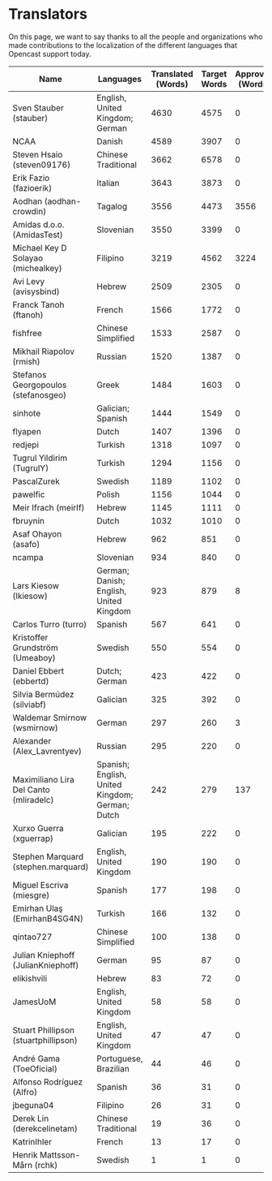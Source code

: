 # Translators

On this page, we want to say thanks to all the people and organizations who made contributions to the localization of
the different languages that Opencast support today.

| Name                                   | Languages                                       | Translated (Words) | Target Words | Approved (Words) | Votes |
| -------------------------------------- | ----------------------------------------------- | ------------------ | ------------ | ---------------- | ----- |
| Sven Stauber (stauber)                 | English, United Kingdom; German                 | 4630               | 4575         | 0                | 0     |
| NCAA                                   | Danish                                          | 4589               | 3907         | 0                | 0     |
| Steven Hsaio (steven09176)             | Chinese Traditional                             | 3662               | 6578         | 0                | 0     |
| Erik Fazio (fazioerik)                 | Italian                                         | 3643               | 3873         | 0                | 0     |
| Aodhan (aodhan-crowdin)                | Tagalog                                         | 3556               | 4473         | 3556             | 0     |
| Amidas d.o.o. (AmidasTest)             | Slovenian                                       | 3550               | 3399         | 0                | 0     |
| Michael Key D Solayao (michealkey)     | Filipino                                        | 3219               | 4562         | 3224             | 0     |
| Avi Levy (avisysbind)                  | Hebrew                                          | 2509               | 2305         | 0                | 1     |
| Franck Tanoh (ftanoh)                  | French                                          | 1566               | 1772         | 0                | 0     |
| fishfree                               | Chinese Simplified                              | 1533               | 2587         | 0                | 0     |
| Mikhail Riapolov (rmish)               | Russian                                         | 1520               | 1387         | 0                | 0     |
| Stefanos Georgopoulos (stefanosgeo)    | Greek                                           | 1484               | 1603         | 0                | 0     |
| sinhote                                | Galician; Spanish                               | 1444               | 1549         | 0                | 8     |
| flyapen                                | Dutch                                           | 1407               | 1396         | 0                | 0     |
| redjepi                                | Turkish                                         | 1318               | 1097         | 0                | 0     |
| Tugrul Yildirim (TugrulY)              | Turkish                                         | 1294               | 1156         | 0                | 14    |
| PascalZurek                            | Swedish                                         | 1189               | 1102         | 0                | 0     |
| pawelfic                               | Polish                                          | 1156               | 1044         | 0                | 7     |
| Meir Ifrach (meirIf)                   | Hebrew                                          | 1145               | 1111         | 0                | 0     |
| fbruynin                               | Dutch                                           | 1032               | 1010         | 0                | 2     |
| Asaf Ohayon (asafo)                    | Hebrew                                          | 962                | 851          | 0                | 2     |
| ncampa                                 | Slovenian                                       | 934                | 840          | 0                | 0     |
| Lars Kiesow (lkiesow)                  | German; Danish; English, United Kingdom         | 923                | 879          | 8                | 0     |
| Carlos Turro (turro)                   | Spanish                                         | 567                | 641          | 0                | 1     |
| Kristoffer Grundström (Umeaboy)        | Swedish                                         | 550                | 554          | 0                | 0     |
| Daniel Ebbert (ebbertd)                | Dutch; German                                   | 423                | 422          | 0                | 0     |
| Silvia Bermúdez (silviabf)             | Galician                                        | 325                | 392          | 0                | 0     |
| Waldemar Smirnow (wsmirnow)            | German                                          | 297                | 260          | 3                | 0     |
| Alexander (Alex_Lavrentyev)            | Russian                                         | 295                | 220          | 0                | 0     |
| Maximiliano Lira Del Canto (mliradelc) | Spanish; English, United Kingdom; German; Dutch | 242                | 279          | 137              | 0     |
| Xurxo Guerra (xguerrap)                | Galician                                        | 195                | 222          | 0                | 0     |
| Stephen Marquard (stephen.marquard)    | English, United Kingdom                         | 190                | 190          | 0                | 0     |
| Miguel Escriva (miesgre)               | Spanish                                         | 177                | 198          | 0                | 0     |
| Emirhan Ulaş (EmirhanB4SG4N)           | Turkish                                         | 166                | 132          | 0                | 3     |
| qintao727                              | Chinese Simplified                              | 100                | 138          | 0                | 0     |
| Julian Kniephoff (JulianKniephoff)     | German                                          | 95                 | 87           | 0                | 0     |
| elikishvili                            | Hebrew                                          | 83                 | 72           | 0                | 0     |
| JamesUoM                               | English, United Kingdom                         | 58                 | 58           | 0                | 0     |
| Stuart Phillipson (stuartphillipson)   | English, United Kingdom                         | 47                 | 47           | 0                | 2     |
| André Gama (ToeOficial)                | Portuguese, Brazilian                           | 44                 | 46           | 0                | 0     |
| Alfonso Rodríguez (Alfro)              | Spanish                                         | 36                 | 31           | 0                | 2     |
| jbeguna04                              | Filipino                                        | 26                 | 31           | 0                | 0     |
| Derek Lin (derekcelinetam)             | Chinese Traditional                             | 19                 | 36           | 0                | 0     |
| KatrinIhler                            | French                                          | 13                 | 17           | 0                | 0     |
| Henrik Mattsson-Mårn (rchk)            | Swedish                                         | 1                  | 1            | 0                | 0     |
